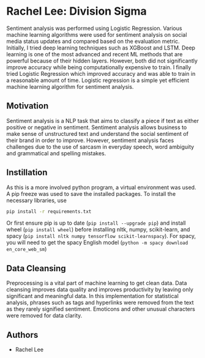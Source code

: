 # Rachel Lee: Division Sigma
Sentiment analysis was performed using Logistic Regression. Various machine learning algorithms were used for sentiment analysis on social media status updates and compared based on the evaluation metric. Initially, I tried deep learning techniques such as XGBoost and LSTM. Deep learning is one of the most advanced and recent ML methods that are powerful because of their hidden layers. However, both did not significantly improve accuracy while being computationally expensive to train. I finally tried Logistic Regression which improved accuracy and was able to train in a reasonable amount of time. Logistic regression is a simple yet efficient machine learning algorithm for sentiment analysis. 

## Motivation
Sentiment analysis is a NLP task that aims to classify a piece if text as either positive or negative in sentiment. Sentiment analysis allows business to make sense of unstructured text and understand the social sentiment of their brand in order to improve. However, sentiment analysis faces challenges due to the use of sarcasm in everyday speech, word ambiguity and grammatical and spelling mistakes.

## Instillation
As this is a more involved python program, a virtual environment was used. A pip freeze was used to save the installed packages. To install the necessary libraries, use 
```bash
pip install -r requirements.txt
```
Or first ensure pip is up to date (`pip install --upgrade pip`) and install wheel (`pip install wheel`) before installing nltk, numpy, scikit-learn, and spacy (`pip install nltk numpy tensorflow scikit-learnspacy`). For spacy, you will need to get the spacy English model (`python -m spacy download en_core_web_sm`)

## Data Cleansing
Preprocessing is a vital part of machine learning to get clean data. Data cleansing improves data quality and improves productivity by leaving only significant and meaningful data. In this implementation for statistical analysis, phrases such as tags and hyperlinks were removed from the text as they rarely signified sentiment. Emoticons and other unusual characters were removed for data clarity. 

## Authors
* Rachel Lee

